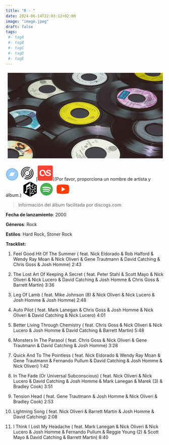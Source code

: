 ```yaml
---
title: "R - "
date: 2024-06-14T22:03:12+02:00
image: "image.jpeg"
draft: false
tags:
 #- tagA
 #- tagB
 #- tagC
 #- tagD
 #- tagE
---
```

![cover](image.jpeg (r - ))
 
[![bandcamp](../links/svg/bandcamp.png (bandcamp))]()
[![discogs](../links/svg/discogs.png (discogs))](https://www.discogs.com/master/3269)
[![lastfm](../links/svg/lastfm.png (lastfm))](Por favor, proporciona un nombre de artista y álbum.)
[![musicbrainz](../links/svg/musicbrainz.png (musicbrainz))](https://musicbrainz.org/release/ba241cee-5fc4-4094-9316-47683d899a09)
[![spotify](../links/svg/spotify.png (putify))](https://open.spotify.com/album/5zOkebZG1anVwBKgaVj1yA)
[![youtube](../links/svg/youtube.png (youtube))](https://www.youtube.com/playlist?list=PLQWFBACAObMi3zxX8waBldaJraDNye7tN)
 
> Información del álbum facilitada por discogs.com:

**Fecha de lanzamiento**: 2000

**Géneros**: Rock

**Estilos**: Hard Rock, Stoner Rock

**Tracklist:**

  1. Feel Good Hit Of The Summer (
 feat. Nick Eldorado & Rob Halford & Wendy Ray Moan & Nick Oliveri & Gene Trautmann & David Catching & Chris Goss & Josh Homme)   2:43

  2. The Lost Art Of Keeping A Secret (
 feat. Peter Stahl & Scott Mayo & Nick Oliveri & Nick Lucero & David Catching & Josh Homme & Chris Goss & Barrett Martin)   3:36

  3. Leg Of Lamb (
 feat. Mike Johnson (8) & Nick Oliveri & Nick Lucero & Josh Homme & Josh Homme)   2:48

  4. Auto Pilot (
 feat. Mark Lanegan & Chris Goss & Josh Homme & Nick Oliveri & David Catching & Nick Lucero)   4:01

  5. Better Living Through Chemistry (
 feat. Chris Goss & Nick Oliveri & Nick Lucero & Josh Homme & David Catching & Barrett Martin)   5:48

  6. Monsters In The Parasol (
 feat. Chris Goss & Nick Oliveri & Gene Trautmann & David Catching & Josh Homme)   3:28

  7. Quick And To The Pointless (
 feat. Nick Eldorado & Wendy Ray Moan & Gene Trautmann & Fernando Pullum & David Catching & Josh Homme & Nick Oliveri)   1:42

  8. In The Fade (Or Universal Subconscious) (
 feat. Nick Oliveri & Nick Lucero & David Catching & Josh Homme & Mark Lanegan & Marek (3) & Bradley Cook)   3:51

  9. Tension Head (
 feat. Gene Trautmann & Josh Homme & Nick Oliveri & Bradley Cook)   2:53

  10. Lightning Song (
 feat. Nick Oliveri & Barrett Martin & Josh Homme & David Catching)   2:08

  11. I Think I Lost My Headache (
 feat. Mark Lanegan & Nick Oliveri & Nick Lucero & Josh Homme & Fernando Pullum & Reggie Young (2) & Scott Mayo & David Catching & Barrett Martin)   8:40

